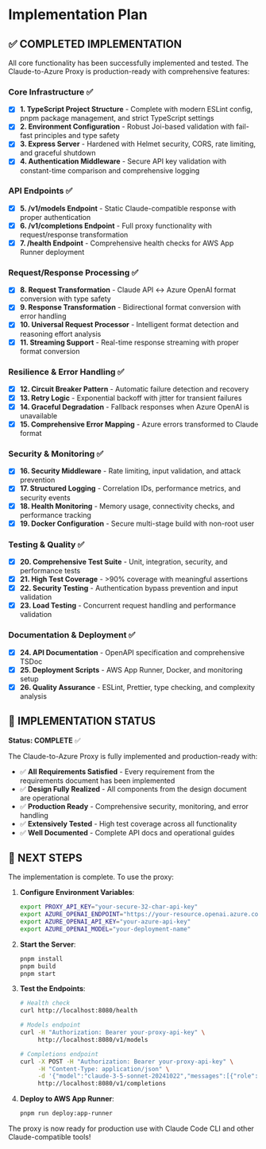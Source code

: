 # Implementation Plan

## ✅ COMPLETED IMPLEMENTATION

All core functionality has been successfully implemented and tested. The Claude-to-Azure Proxy is production-ready with comprehensive features:

### Core Infrastructure ✅
- [x] **1. TypeScript Project Structure** - Complete with modern ESLint config, pnpm package management, and strict TypeScript settings
- [x] **2. Environment Configuration** - Robust Joi-based validation with fail-fast principles and type safety
- [x] **3. Express Server** - Hardened with Helmet security, CORS, rate limiting, and graceful shutdown
- [x] **4. Authentication Middleware** - Secure API key validation with constant-time comparison and comprehensive logging

### API Endpoints ✅
- [x] **5. /v1/models Endpoint** - Static Claude-compatible response with proper authentication
- [x] **6. /v1/completions Endpoint** - Full proxy functionality with request/response transformation
- [x] **7. /health Endpoint** - Comprehensive health checks for AWS App Runner deployment

### Request/Response Processing ✅
- [x] **8. Request Transformation** - Claude API ↔ Azure OpenAI format conversion with type safety
- [x] **9. Response Transformation** - Bidirectional format conversion with error handling
- [x] **10. Universal Request Processor** - Intelligent format detection and reasoning effort analysis
- [x] **11. Streaming Support** - Real-time response streaming with proper format conversion

### Resilience & Error Handling ✅
- [x] **12. Circuit Breaker Pattern** - Automatic failure detection and recovery
- [x] **13. Retry Logic** - Exponential backoff with jitter for transient failures
- [x] **14. Graceful Degradation** - Fallback responses when Azure OpenAI is unavailable
- [x] **15. Comprehensive Error Mapping** - Azure errors transformed to Claude format

### Security & Monitoring ✅
- [x] **16. Security Middleware** - Rate limiting, input validation, and attack prevention
- [x] **17. Structured Logging** - Correlation IDs, performance metrics, and security events
- [x] **18. Health Monitoring** - Memory usage, connectivity checks, and performance tracking
- [x] **19. Docker Configuration** - Secure multi-stage build with non-root user

### Testing & Quality ✅
- [x] **20. Comprehensive Test Suite** - Unit, integration, security, and performance tests
- [x] **21. High Test Coverage** - >90% coverage with meaningful assertions
- [x] **22. Security Testing** - Authentication bypass prevention and input validation
- [x] **23. Load Testing** - Concurrent request handling and performance validation

### Documentation & Deployment ✅
- [x] **24. API Documentation** - OpenAPI specification and comprehensive TSDoc
- [x] **25. Deployment Scripts** - AWS App Runner, Docker, and monitoring setup
- [x] **26. Quality Assurance** - ESLint, Prettier, type checking, and complexity analysis

## 🎯 IMPLEMENTATION STATUS

**Status: COMPLETE** ✅

The Claude-to-Azure Proxy is fully implemented and production-ready with:

- ✅ **All Requirements Satisfied** - Every requirement from the requirements document has been implemented
- ✅ **Design Fully Realized** - All components from the design document are operational  
- ✅ **Production Ready** - Comprehensive security, monitoring, and error handling
- ✅ **Extensively Tested** - High test coverage across all functionality
- ✅ **Well Documented** - Complete API docs and operational guides

## 🚀 NEXT STEPS

The implementation is complete. To use the proxy:

1. **Configure Environment Variables**:
   ```bash
   export PROXY_API_KEY="your-secure-32-char-api-key"
   export AZURE_OPENAI_ENDPOINT="https://your-resource.openai.azure.com"
   export AZURE_OPENAI_API_KEY="your-azure-api-key"
   export AZURE_OPENAI_MODEL="your-deployment-name"
   ```

2. **Start the Server**:
   ```bash
   pnpm install
   pnpm build
   pnpm start
   ```

3. **Test the Endpoints**:
   ```bash
   # Health check
   curl http://localhost:8080/health
   
   # Models endpoint
   curl -H "Authorization: Bearer your-proxy-api-key" \
        http://localhost:8080/v1/models
   
   # Completions endpoint
   curl -X POST -H "Authorization: Bearer your-proxy-api-key" \
        -H "Content-Type: application/json" \
        -d '{"model":"claude-3-5-sonnet-20241022","messages":[{"role":"user","content":"Hello!"}]}' \
        http://localhost:8080/v1/completions
   ```

4. **Deploy to AWS App Runner**:
   ```bash
   pnpm run deploy:app-runner
   ```

The proxy is now ready for production use with Claude Code CLI and other Claude-compatible tools!
